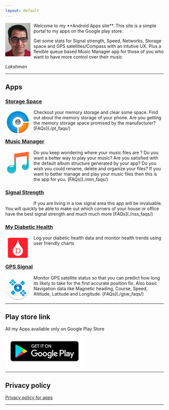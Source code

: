 ```yaml
---
layout: default
---
```


<img src="/assets/main/profile.jpg" alt="" style="float: left; width: 80px;height: 106px;margin-right: 10px;"/>
Welcome to my **Android Apps site**. This site is a simple portal to my apps on the Google play store.

Get some stats for Signal strength, Speed, Networks, Storage space and GPS satellites/Compass with an intutive UX. Plus a flexible queue based Music Manager app for those of you who want to have more control over their music

<i>Lakshman</i>
<div style="clear: left;"/>

<hr>

## Apps

### [Storage Space](http://play.google.com/store/apps/details?id=com.cls.partition)
<img  style="float: left; margin-right: 10px; margin-bottom: 10px;width: 80px" src="/assets/main/pt.png" alt=""/>
Checkout your memory storage and clear some space. Find out about the memory storage of your phone. Are you getting the memory storage space promised by the manufacturer? [FAQs](./pt_faqs/)

<div style="clear: left;"/>

### [Music Manager](http://play.google.com/store/apps/details?id=com.cls.musicplayer)
<img  style="float: left; margin-right: 10px; margin-bottom: 10px;width: 80px" src="/assets/main/mm.png" alt=""/>
Do you keep wondering where your music files are ? Do you want a better way to play your music? Are you satisfied with the default album structure generated by your app? Do you wish you could rename, delete and organize your files? If you want to better manage and play your music files then this is the app for you. [FAQs](./mm_faqs/)

<div style="clear: left;"/>

### [Signal Strength](http://play.google.com/store/apps/details?id=com.cls.networkwidget)
<img  style="float: left; margin-right: 10px; margin-bottom: 10px;width: 80px" src="/assets/main/ss.png" alt=""/>
If you are living in a low signal area this app will be invaluable. You will quickly be able to make out which corners of your house or office have the best signal strength and much much more [FAQs](./nss_faqs/)

<div style="clear: left;"/>

### [My Diabetic Health](http://play.google.com/store/apps/details?id=com.cls.dhealth)
<img  style="float: left; margin-right: 10px; margin-bottom: 10px;width: 80px" src="/assets/main/mdh.png" alt=""/>
Log your diabetic health data and monitor health trends using user friendly charts
<div style="clear: left;"/>

### [GPS Signal](http://play.google.com/store/apps/details?id=com.cls.gpswidget)
<img  style="float: left; margin-right: 10px; margin-bottom: 10px;width: 80px" src="/assets/main/gs.png" alt=""/>
Monitor GPS satellite status so that you can predict how long its likely to take for the first accurate position fix. Also basic Navigation data like Magnetic heading, Course, Speed, Altitude, Latitude and Longitude. [FAQs](./gsw_faqs/)
<div style="clear: left;"/>

<hr>

## Play store link
All my Apps available only on Google Play Store

<a href="http://play.google.com/store/apps/developer?id=Lakshman">
  <img src="/assets/main/google-play-badge.png" alt="Play store" style="width:250px;border:0;">
</a>

<hr>

## Privacy policy
[Privacy policy for apps](privacy-policy)

<hr>
